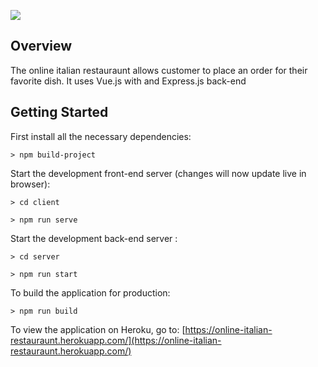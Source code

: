 ![](http://demariawoods.com/images/slides/online-italian-restauraunt.gif)

## Overview

The online italian restauraunt allows customer to place an order for their favorite dish. It uses Vue.js
 with and Express.js back-end


## Getting Started

First install all the necessary dependencies:
```
> npm build-project

```

Start the development front-end server (changes will now update live in browser):
```
> cd client

> npm run serve

```


Start the development back-end server :
```
> cd server

> npm run start

```


To build the application for production:
```
> npm run build

```

To view the application on Heroku, go to: [https://online-italian-restauraunt.herokuapp.com/](https://online-italian-restauraunt.herokuapp.com/)

